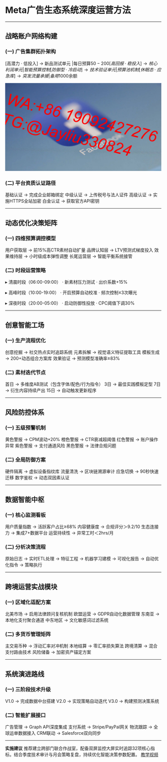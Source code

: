 
# Meta广告生态系统深度运营方法

---

## 战略账户网络构建
### (一) 广告集群拓扑架构

[高潜力 · 低投入] → 新品测试单元 |每日预算$50-200
[高回报 · 稳投入] → 核心利润单元 |智能预算控制
[防御型 · 冷启动] → 技术验证单元 |预算池机制
[休眠态 · 应急库] → 突发流量承接 |备用$1000余额

![替代文字](微信图片_20250331105451.jpg)
### (二) 平台资质认证路径

基础认证 → 完成企业邮箱绑定
中级认证 → 上传税号与法人证件
高级认证 → 实施HTTPS全站加密
白金认证 → 获取官方API密钥


---

## 动态优化决策矩阵
### (一) 四维预算调控模型

用户获取层 → 前15%高CTR素材自动扩量
品牌认知层 → LTV预测式梯度投入
效果维持层 → 小时级成本弹性调整
长尾运营层 → 智能平衡系统接管


### (二) 时段运营策略

▸ 清晨时段（06:00-09:00）
   · 新素材压力测试
   · 出价系数+15%
 
▸ 高峰时段（10:00-19:00）
   · 开启预算自动校准
   · 频次控制≤3次曝光
 
▸ 深夜时段（20:00-05:00）
   · 启动防御性投放
   · CPC阈值下调30%


---

## 创意智能工场
### (一) 生产流程优化

创意挖掘 → 社交热点实时追踪系统
元素拆解 → 视觉语义特征提取工具
模板生成 → 200+动态组合方案库
效果验证 → 预测模型准确率≥83%


### (二) 素材迭代节点

首日 → 多维度AB测试（包含字体/配色/行为指令）
3日 → 最佳实践模板定型
7日 → 衍生内容持续产出
15日 → 自动触发更新程序


---

## 风险防控体系
### (一) 五级预警机制

黄色警报 → CPM波动+20%
橙色警报 → CTR衰减超阈值
红色警报 → 账户操作异常
紫色警报 → 支付通道风险
黑色警报 → 法律合规问题

### (二) 全局防御方案

硬件隔离 → 虚拟设备指纹库
流量清洗 → 区块链溯源审计
应急切换 → 90秒快速迁移
数字鉴权 → 动态双因素认证


---

## 数据智能中枢
### (一) 核心监测看板

用户质量指数 → 活跃客户占比≥68%
内容健康度 → 合规评分＞9.2/10
生态连接力 → 集成7+数据平台
运营持续性 → 异常工时＜2hrs/月


### (二) 分析决策流程

原始日志 → 实时ETL处理 → 特征工程 
→ 机器学习建模 → 可视化报告 
→ 自动优化指令 → 策略执行


---

## 跨境运营实战模块
### (一) 区域化适配方案

北美市场 → 启用法律顾问复核机制
欧盟运营 → GDPR自动化数据管理
东南亚 → 本地化支付聚合通道
中东地区 → 文化敏感词过滤系统


### (二) 多货币管理矩阵

主交易币种 → 浮动汇率对冲机制
本地结算 → 零汇率损失算法
跨境清算 → 混合支付路由技术
风险储备 → 加密资产锚定方案


---

## 系统演进路线
### (一) 三阶段技术升级

V1.0 → 完成数据中台搭建
V2.0 → 实现策略自动迭代
V3.0 → 构建预测决策系统


### (二) 智能扩展接口

广告管理 → Graph API深度集成
支付系统 → Stripe/PayPal网关
物流跟踪 → 全球运单数据接入
CRM联动 → Salesforce双向同步


---

**实施建议**
推荐建立跨部门联合作战室，配备双屏监控大屏实时追踪32项核心指标。结合季度技术审计与月会策略复盘，持续优化智能决策参数配置。
[教学视频](https://youtube.com/shorts/81GQU7kBug4?feature=share)
